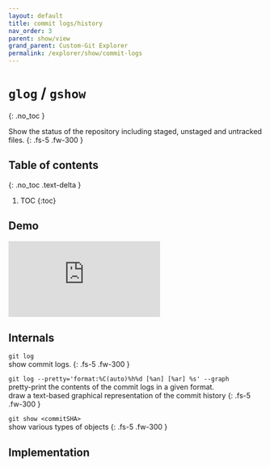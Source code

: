 ```yaml
---
layout: default
title: commit logs/history
nav_order: 3
parent: show/view
grand_parent: Custom-Git Explorer
permalink: /explorer/show/commit-logs
---
```


# `glog` / `gshow`
{: .no_toc }

Show the status of the repository including staged, unstaged and untracked files.
{: .fs-5 .fw-300 }

## Table of contents
{: .no_toc .text-delta }

1. TOC
{:toc}

## <i class="fas fa-video"></i> Demo
<div class="container">
  <iframe class="responsive-iframe" src="https://www.youtube.com/embed/XY7koJap_HM?modestbranding=1&autohide=1&rel=0&fs=1&iv_load_policy=3&widget_referrer=https://custom-git.io" title="gadd demo" frameborder="0" allow="clipboard-write; encrypted-media; gyroscope; picture-in-picture" allowfullscreen></iframe>
</div>

## <i class="fas fa-file-alt"></i> Internals
`git log`
<br>show commit logs. <a href="https://git-scm.com/docs/git-log" target="_blank"><i class="fas fa-external-link-alt"></i></a>
{: .fs-5 .fw-300 }
 
`git log --pretty='format:%C(auto)%h%d [%an] [%ar] %s' --graph`
<br>pretty-print the contents of the commit logs in a given format. <a href="https://git-scm.com/docs/git-log#_pretty_formats" target="_blank"><i class="fas fa-external-link-alt"></i></a>
<br>draw a text-based graphical representation of the commit history <a href="https://git-scm.com/docs/git-log#Documentation/git-log.txt---graph" target="_blank"><i class="fas fa-external-link-alt"></i></a>
{: .fs-5 .fw-300 }

`git show <commitSHA>`
<br>show various types of objects <a href="https://git-scm.com/docs/git-show" target="_blank"><i class="fas fa-external-link-alt"></i></a>
{: .fs-5 .fw-300 }


## <i class="fas fa-code"></i> Implementation
<script src="https://emgithub.com/embed.js?target=https%3A%2F%2Fgithub.com%2Fcustom-git%2Fcustom-git-bash%2Fblob%2Fmain%2Fcmd%2Fglog&style=github&showBorder=on&showFileMeta=on&showCopy=on"></script>